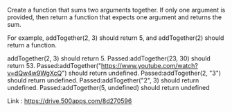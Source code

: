 Create a function that sums two arguments together. If only one argument is provided, then return a function that expects one argument and returns the sum.

For example, addTogether(2, 3) should return 5, and addTogether(2) should return a function.

addTogether(2, 3) should return 5.
Passed:addTogether(23, 30) should return 53.
Passed:addTogether("https://www.youtube.com/watch?v=dQw4w9WgXcQ") should return undefined.
Passed:addTogether(2, "3") should return undefined.
Passed:addTogether("2", 3) should return undefined.
Passed:addTogether(5, undefined) should return undefined

Link : https://drive.500apps.com/8d270596
